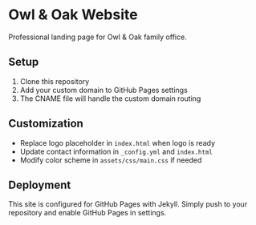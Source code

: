 # Owl & Oak Website

Professional landing page for Owl & Oak family office.

## Setup

1. Clone this repository
2. Add your custom domain to GitHub Pages settings
3. The CNAME file will handle the custom domain routing

## Customization

- Replace logo placeholder in `index.html` when logo is ready
- Update contact information in `_config.yml` and `index.html`
- Modify color scheme in `assets/css/main.css` if needed

## Deployment

This site is configured for GitHub Pages with Jekyll. Simply push to your repository and enable GitHub Pages in settings.
